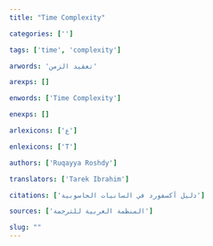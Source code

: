 ```yaml
---
title: "Time Complexity"

categories: ['']

tags: ['time', 'complexity']

arwords: 'تعقيد الزمن'

arexps: []

enwords: ['Time Complexity']

enexps: []

arlexicons: ['ع']

enlexicons: ['T']

authors: ['Ruqayya Roshdy']

translators: ['Tarek Ibrahim']

citations: ['دليل أكسفورد في السانيات الحاسوبية']

sources: ['المنظمة العربية للترجمة']

slug: ""
---
```

